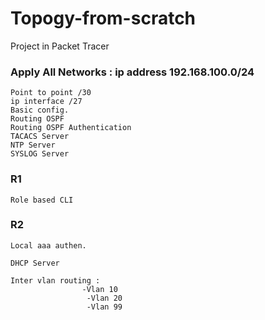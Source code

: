 # Topogy-from-scratch

Project in Packet Tracer
### Apply All Networks : ip address 192.168.100.0/24
    
    Point to point /30
    ip interface /27
    Basic config.
    Routing OSPF
    Routing OSPF Authentication
    TACACS Server
    NTP Server
    SYSLOG Server
    
### R1
    Role based CLI

### R2
    Local aaa authen.
    
    DHCP Server
    
    Inter vlan routing :                
                    -Vlan 10
                     -Vlan 20 
                     -Vlan 99


